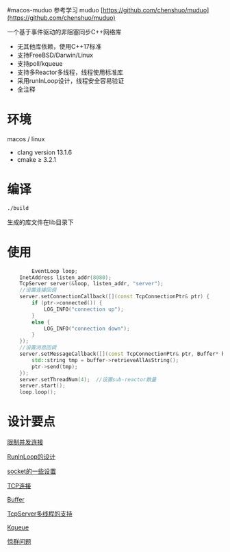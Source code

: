 #macos-muduo
参考学习 muduo [https://github.com/chenshuo/muduo](https://github.com/chenshuo/muduo)

一个基于事件驱动的非阻塞同步C++网络库

- 无其他库依赖，使用C++17标准
- 支持FreeBSD/Darwin/Linux
- 支持poll/kqueue
- 支持多Reactor多线程，线程使用标准库
- 采用runInLoop设计，线程安全容易验证
- 全注释

# 环境

macos / linux

- clang version 13.1.6
- cmake ≥ 3.2.1

# 编译

```bash
./build
```

生成的库文件在lib目录下

# 使用

```cpp
		EventLoop loop;
    InetAddress listen_addr(8080);
    TcpServer server(&loop, listen_addr, "server");
    //设置连接回调
    server.setConnectionCallback([](const TcpConnectionPtr& ptr) {
        if (ptr->connected()) {
            LOG_INFO("connection up");
        }
        else {
            LOG_INFO("connection down");
        }
    });
    //设置消息回调
    server.setMessageCallback([](const TcpConnectionPtr& ptr, Buffer* buffer, muduo::TimeStamp receive_time){
        std::string tmp = buffer->retrieveAllAsString();
        ptr->send(tmp);
    });
    server.setThreadNum(4);  //设置sub-reactor数量
    server.start();
    loop.loop();
```

# 设计要点

[限制并发连接](doc/%E9%99%90%E5%88%B6%E5%B9%B6%E5%8F%91%E8%BF%9E%E6%8E%A5%20bdd97d0d951f4ddc998d073fbadaf4d7.md)

[RunInLoop的设计](doc/RunInLoop%E7%9A%84%E8%AE%BE%E8%AE%A1%203be56a90cc564b01842c99ede4f9b5e3.md)

[socket的一些设置](doc/socket%E7%9A%84%E4%B8%80%E4%BA%9B%E8%AE%BE%E7%BD%AE%20b7d695e4ced044d1abe54a0bacf5e33c.md)

[TCP连接](doc/TCP%E8%BF%9E%E6%8E%A5%20253345d697ae4fc187df252dda77f0c8.md)

[Buffer](doc/Buffer%208a57bcb3cb72443f91f2f824325284c0.md)

[TcpServer多线程的支持](doc/TcpServer%E5%A4%9A%E7%BA%BF%E7%A8%8B%E7%9A%84%E6%94%AF%E6%8C%81%206eb30f2ced854d8ba47eb70edd74d4d1.md)

[Kqueue](doc/Kqueue%20bb937131ff314882a3328e102b76e6f9.md)

[惊群问题](doc/%E6%83%8A%E7%BE%A4%E9%97%AE%E9%A2%98%20f3128f1a77c84ff7934cdf0565b4ed61.md)